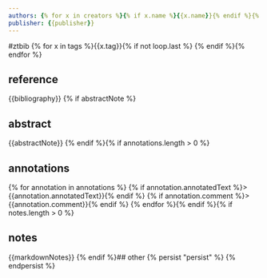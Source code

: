 ```yaml
---
authors: {% for x in creators %}{% if x.name %}{{x.name}}{% endif %}{% if x.firstName %}{{x.firstName}} {% endif %}{% if x.lastName %}{{x.lastName}}{% endif %}{% if not loop.last %}, {% endif %}{% endfor %}
publisher: {{publisher}}
---
```

#ztbib {% for x in tags %}{{x.tag}}{% if not loop.last %} {% endif %}{% endfor %}
## reference
{{bibliography}}
{% if abstractNote %}
## abstract
{{abstractNote}}
{% endif %}{% if annotations.length > 0 %}
## annotations
{% for annotation in annotations %}
{% if annotation.annotatedText %}> {{annotation.annotatedText}}{% endif %}
{% if annotation.comment %}> {{annotation.comment}}{% endif %}
{% endfor %}{% endif %}{% if notes.length > 0 %}
## notes
{{markdownNotes}}
{% endif %}## other
{% persist "persist" %}
{% endpersist %}
